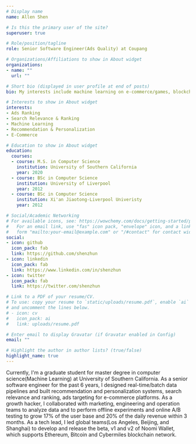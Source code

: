 ```yaml
---
# Display name
name: Allen Shen

# Is this the primary user of the site?
superuser: true

# Role/position/tagline
role: Senior Software Engineer(Ads Quality) at Coupang

# Organizations/Affiliations to show in About widget
organizations:
- name: ""
  url: ""

# Short bio (displayed in user profile at end of posts)
bio: My interests include machine learning on e-commerce/games, blockchain, startup business, and open source projects.

# Interests to show in About widget
interests:
- Ads Ranking
- Search Relevance & Ranking
- Machine Learning
- Recommendation & Personalization
- E-Commerce

# Education to show in About widget
education:
  courses:
  - course: M.S. in Computer Science
    institution: University of Southern California
    year: 2020
  - course: BSc in Computer Science
    institution: University of Liverpool
    year: 2012
  - course: BSc in Computer Science
    institution: Xi'an Jiaotong-Liverpool Univeristy
    year: 2012

# Social/Academic Networking
# For available icons, see: https://wowchemy.com/docs/getting-started/page-builder/#icons
#   For an email link, use "fas" icon pack, "envelope" icon, and a link in the
#   form "mailto:your-email@example.com" or "/#contact" for contact widget.
social:
- icon: github
  icon_pack: fab
  link: https://github.com/shenzhun
- icon: linkedin
  icon_pack: fab
  link: https://www.linkedin.com/in/shenzhun
- icon: twitter
  icon_pack: fab
  link: https://twitter.com/shenzhun

# Link to a PDF of your resume/CV.
# To use: copy your resume to `static/uploads/resume.pdf`, enable `ai` icons in `params.toml`, 
# and uncomment the lines below.
# - icon: cv
#   icon_pack: ai
#   link: uploads/resume.pdf

# Enter email to display Gravatar (if Gravatar enabled in Config)
email: ""

# Highlight the author in author lists? (true/false)
highlight_name: true
---
```


Currently, I'm a graduate student for master degree in computer science(Machine Learning) at University of Southern California. As a senior software engineer for the past 6 years, I designed real-time/batch data pipelines and built recommendation and personalization systems, search relevance and ranking, ads targeting for e-commerce platforms. As a growth hacker, I collaborated with marketing, engineering and operation teams to analyze data and to perform offline experiments and online A/B testing to grow 17% of the user base and 20% of the daily revenue within 3 months. As a tech lead, I led global teams(Los Angeles, Beijing, and Shanghai) to develop and release the beta, v1 and v2 of Noomi Wallet, which supports Ethereum, Bitcoin and Cybermiles blockchain network.
